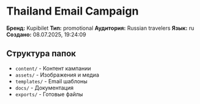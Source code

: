 # Thailand Email Campaign

**Бренд:** Kupibilet
**Тип:** promotional
**Аудитория:** Russian travelers
**Язык:** ru
**Создано:** 08.07.2025, 19:24:09

## Структура папок

- `content/` - Контент кампании
- `assets/` - Изображения и медиа
- `templates/` - Email шаблоны
- `docs/` - Документация
- `exports/` - Готовые файлы
